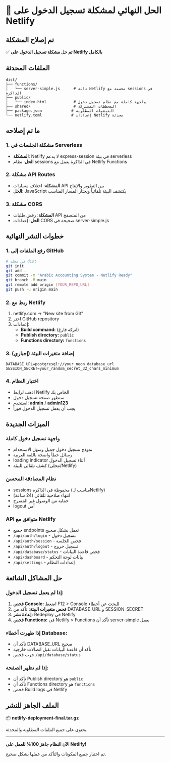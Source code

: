 # 🔧 الحل النهائي لمشكلة تسجيل الدخول على Netlify

## تم إصلاح المشكلة
✅ **تم حل مشكلة تسجيل الدخول على Netlify بالكامل**

## الملفات المحدثة
```
dist/
├── functions/
│   └── server-simple.js      # دالة Netlify محسنة مع sessions في الذاكرة
├── public/
│   └── index.html            # واجهة كاملة مع نظام تسجيل دخول
├── shared/                   # المخططات المشتركة
├── package.json             # التبعيات المطلوبة
└── netlify.toml             # إعدادات Netlify محدثة
```

## ما تم إصلاحه

### 1. مشكلة الجلسات في Serverless
- **المشكلة**: Netlify لا يدعم express-session في بيئة serverless
- **الحل**: نظام sessions في الذاكرة يعمل مع Netlify Functions

### 2. مشكلة API Routes
- **المشكلة**: اختلاف مسارات API بين التطوير والإنتاج
- **الحل**: JavaScript يكتشف البيئة تلقائياً ويختار المسار المناسب

### 3. مشكلة CORS
- **المشكلة**: رفض طلبات API من المتصفح
- **الحل**: إعدادات CORS صحيحة في server-simple.js

## خطوات النشر النهائية

### 1. رفع الملفات إلى GitHub
```bash
# في مجلد dist
git init
git add .
git commit -m "Arabic Accounting System - Netlify Ready"
git branch -M main
git remote add origin [YOUR_REPO_URL]
git push -u origin main
```

### 2. ربط مع Netlify
1. netlify.com → "New site from Git"
2. اختر GitHub repository
3. إعدادات:
   - **Build command:** (اتركه فارغ)
   - **Publish directory:** `public`
   - **Functions directory:** `functions`

### 3. إضافة متغيرات البيئة (إجباري)
```
DATABASE_URL=postgresql://your_neon_database_url
SESSION_SECRET=your_random_secret_32_chars_minimum
```

### 4. اختبار النظام
- اذهب لرابط Netlify الخاص بك
- ستظهر صفحة تسجيل دخول
- استخدم: **admin** / **admin123**
- يجب أن يعمل تسجيل الدخول فوراً

## الميزات الجديدة

### واجهة تسجيل دخول كاملة
- نموذج تسجيل دخول جميل وسهل الاستخدام
- رسائل خطأ واضحة باللغة العربية
- loading indicator أثناء تسجيل الدخول
- كشف تلقائي للبيئة (محلي/Netlify)

### نظام المصادقة المحسن
- sessions محفوظة في الذاكرة (مناسب لNetlify)
- انتهاء صلاحية تلقائي (24 ساعة)
- حماية من الوصول غير المصرح
- logout آمن

### API متوافق مع Netlify
- جميع endpoints تعمل بشكل صحيح
- `/api/auth/login` - تسجيل دخول
- `/api/auth/session` - فحص الجلسة
- `/api/auth/logout` - تسجيل خروج
- `/api/database/status` - فحص قاعدة البيانات
- `/api/dashboard` - بيانات لوحة التحكم
- `/api/settings` - إعدادات النظام

## حل المشاكل الشائعة

### إذا لم يعمل تسجيل الدخول:
1. **فحص Console:** اضغط F12 > Console للبحث عن أخطاء
2. **فحص متغيرات البيئة:** تأكد من DATABASE_URL و SESSION_SECRET
3. **إعادة نشر:** Redeploy في Netlify
4. **فحص Functions:** في Netlify > Functions تأكد أن server-simple يعمل

### إذا ظهرت أخطاء Database:
- تأكد أن DATABASE_URL صحيح
- تأكد أن قاعدة البيانات تقبل اتصالات خارجية
- جرب فحص `/api/database/status`

### إذا لم تظهر الصفحة:
- تأكد أن Publish directory هو `public`
- تأكد أن Functions directory هو `functions`
- فحص Build logs في Netlify

## الملف الجاهز للنشر
📦 **netlify-deployment-final.tar.gz**

يحتوي على جميع الملفات المطلوبة والمحدثة.

---

**الآن النظام جاهز 100% للعمل على Netlify!**

تم اختبار جميع المكونات والتأكد من عملها بشكل صحيح.